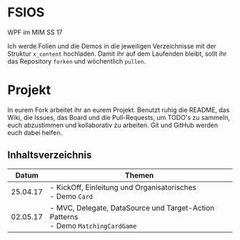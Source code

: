 # FSIOS
WPF im MIM SS 17

Ich werde Folien und die Demos in die jeweiligen Verzeichnisse mit der Struktur `x_content` hochladen. Damit ihr auf dem Laufenden bleibt, sollt ihr das Repository `forken` und wöchentlich `pullen`.

# Projekt
In eurem Fork arbeitet ihr an eurem Projekt. Benutzt ruhig die README, das Wiki, die Issues, das Board und die Pull-Requests, um TODO's zu sammeln, euch abzustimmen und kollaborativ zu arbeiten. Git und GitHub werden euch dabei helfen.

## Inhaltsverzeichnis
| Datum  | Themen |
| ------------- | ------------- |
| 25.04.17  | - KickOff, Einleitung und Organisatorisches <br /> - Demo `Card` |
| 02.05.17  | - MVC, Delegate, DataSource und Target-Action Patterns <br /> - Demo `MatchingCardGame` |
